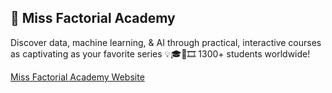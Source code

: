 ## 🚀 Miss Factorial Academy 

Discover data, machine learning, & AI through practical, interactive courses as captivating as your favorite series 💡🎓🤖🎞️ 1300+ students worldwide!

[Miss Factorial Academy Website](missfactorial.com)

